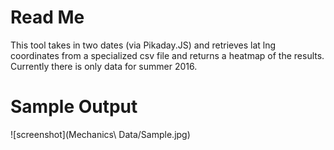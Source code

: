 # Read Me

This tool takes in two dates (via Pikaday.JS) and retrieves lat lng coordinates from a specialized csv file and returns a heatmap of the results.
Currently there is only data for summer 2016.

# Sample Output

![screenshot](Mechanics\ Data/Sample.jpg)
